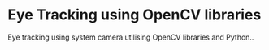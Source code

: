 # Eye Tracking using OpenCV libraries

Eye tracking using system camera utilising OpenCV libraries and Python..

